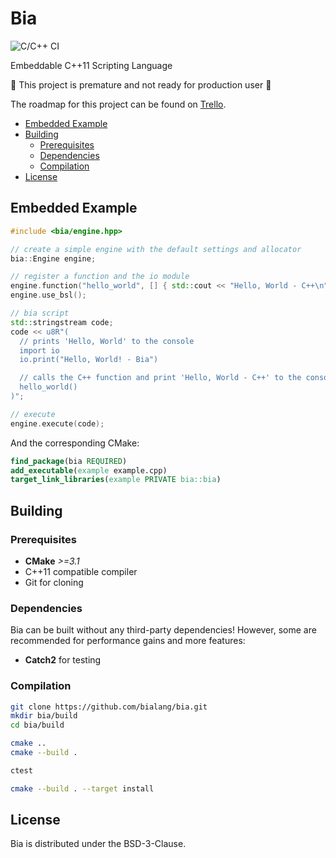 # Bia

![C/C++ CI](https://github.com/bialang/bia/workflows/C/C++%20CI/badge.svg?branch=master)

Embeddable C++11 Scripting Language

:construction: This project is premature and not ready for production user :construction:

The roadmap for this project can be found on [Trello](https://trello.com/b/PFVmLl37).

- [Embedded Example](#embedded-example)
- [Building](#building)
  - [Prerequisites](#prerequisites)
  - [Dependencies](#dependencies)
  - [Compilation](#compilation)
- [License](#license)

## Embedded Example

``` cpp
#include <bia/engine.hpp>

// create a simple engine with the default settings and allocator
bia::Engine engine;

// register a function and the io module
engine.function("hello_world", [] { std::cout << "Hello, World - C++\n"; });
engine.use_bsl();

// bia script
std::stringstream code;
code << u8R"(
  // prints 'Hello, World' to the console
  import io
  io.print("Hello, World! - Bia")

  // calls the C++ function and print 'Hello, World - C++' to the console
  hello_world()
)";

// execute
engine.execute(code);
```

And the corresponding CMake:

```cmake
find_package(bia REQUIRED)
add_executable(example example.cpp)
target_link_libraries(example PRIVATE bia::bia)
```

## Building

### Prerequisites

- **CMake** *>=3.1*
- C++11 compatible compiler
- Git for cloning

### Dependencies

Bia can be built without any third-party dependencies! However, some are recommended for performance gains and more features:

- **Catch2** for testing

### Compilation

```sh
git clone https://github.com/bialang/bia.git
mkdir bia/build
cd bia/build

cmake ..
cmake --build .

ctest

cmake --build . --target install
```

## License

Bia is distributed under the BSD-3-Clause.
